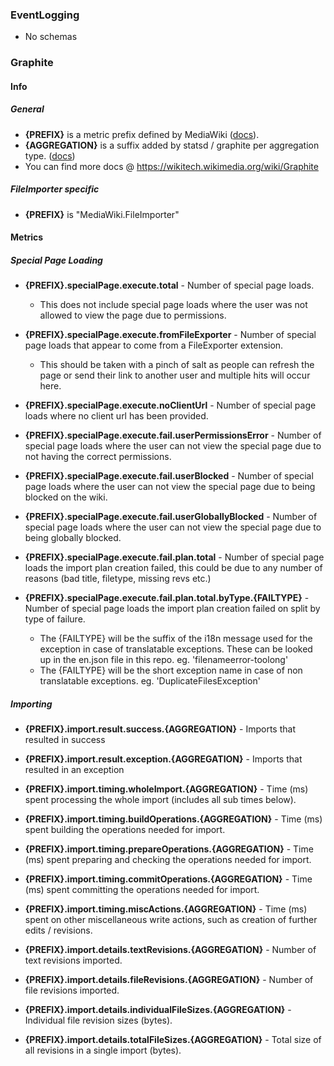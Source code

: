 ### EventLogging

* No schemas

### Graphite

#### Info

##### General

* **{PREFIX}** is a metric prefix defined by MediaWiki ([docs](https://www.mediawiki.org/wiki/Manual:$wgStatsdMetricPrefix)).
* **{AGGREGATION}** is a suffix added by statsd / graphite per aggregation type. ([docs](https://wikitech.wikimedia.org/wiki/Graphite#Extended_properties))
* You can find more docs @ https://wikitech.wikimedia.org/wiki/Graphite

##### FileImporter specific

* **{PREFIX}** is "MediaWiki.FileImporter"

#### Metrics

##### Special Page Loading

* **{PREFIX}.specialPage.execute.total** - Number of special page loads.
  * This does not include special page loads where the user was not allowed to view the page due to permissions.
* **{PREFIX}.specialPage.execute.fromFileExporter** - Number of special page loads that appear to come from a FileExporter extension.
  * This should be taken with a pinch of salt as people can refresh the page or send their link to another user and multiple hits will occur here.
* **{PREFIX}.specialPage.execute.noClientUrl** - Number of special page loads where no client url has been provided.

* **{PREFIX}.specialPage.execute.fail.userPermissionsError** - Number of special page loads where the user can not view the special page due to not having the correct permissions.
* **{PREFIX}.specialPage.execute.fail.userBlocked** - Number of special page loads where the user can not view the special page due to being blocked on the wiki.
* **{PREFIX}.specialPage.execute.fail.userGloballyBlocked** - Number of special page loads where the user can not view the special page due to being globally blocked.
* **{PREFIX}.specialPage.execute.fail.plan.total** - Number of special page loads the import plan creation failed, this could be due to any number of reasons (bad title, filetype, missing revs etc.)
* **{PREFIX}.specialPage.execute.fail.plan.total.byType.{FAILTYPE}** - Number of special page loads the import plan creation failed on split by type of failure.
  * The {FAILTYPE} will be the suffix of the i18n message used for the exception in case of translatable exceptions. These can be looked up in the en.json file in this repo. eg. 'filenameerror-toolong'
  * The {FAILTYPE} will be the short exception name in case of non translatable exceptions. eg. 'DuplicateFilesException'

##### Importing

* **{PREFIX}.import.result.success.{AGGREGATION}** - Imports that resulted in success
* **{PREFIX}.import.result.exception.{AGGREGATION}** - Imports that resulted in an exception

* **{PREFIX}.import.timing.wholeImport.{AGGREGATION}** - Time (ms) spent processing the whole import (includes all sub times below).
* **{PREFIX}.import.timing.buildOperations.{AGGREGATION}** - Time (ms) spent building the operations needed for import.
* **{PREFIX}.import.timing.prepareOperations.{AGGREGATION}** - Time (ms) spent preparing and checking the operations needed for import.
* **{PREFIX}.import.timing.commitOperations.{AGGREGATION}** - Time (ms) spent committing the operations needed for import.
* **{PREFIX}.import.timing.miscActions.{AGGREGATION}** - Time (ms) spent on other miscellaneous write actions, such as creation of further edits / revisions.

* **{PREFIX}.import.details.textRevisions.{AGGREGATION}** - Number of text revisions imported.
* **{PREFIX}.import.details.fileRevisions.{AGGREGATION}** - Number of file revisions imported.
* **{PREFIX}.import.details.individualFileSizes.{AGGREGATION}** - Individual file revision sizes (bytes).
* **{PREFIX}.import.details.totalFileSizes.{AGGREGATION}** - Total size of all revisions in a single import (bytes).